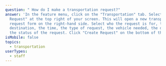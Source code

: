 ```yaml
---
question: " How do I make a transportation request?"
answer: 'In the feature menu, click on the "Transportation" tab. Select "+ New
  Request" at the top right of your screen. This will open a new transportation
  request form on the right-hand side. Select who the request is for, the
  destination, the time, the type of request, the vehicle needed, the driver and
  the status of the request. Click "Create Request" on the bottom of the form. '
isMobile: false
topics:
  - transportation
userTypes:
  - staff
---
```

